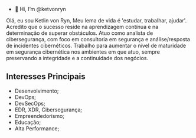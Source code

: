- 👋 Hi, I’m @ketvonryn

Olá, eu sou Ketlin von Ryn, Meu lema de vida é 'estudar, trabalhar, ajudar'. Acredito que o sucesso reside na aprendizagem contínua e na determinação de superar obstáculos.
Atuo como analista de cibersegurança, com foco em consultoria em segurança e análise/resposta de incidentes cibernéticos.
Trabalho para aumentar o nível de maturidade em segurança cibernética nos ambientes em que atuo, sempre preservando a integridade e a continuidade dos negócios.

## Interesses Principais
- Desenvolvimento;
- DevOps;
- DevSecOps;
- EDR, XDR, Cibersegurança;
- Empreendedorismo;
- Educação;
- Alta Performance;
